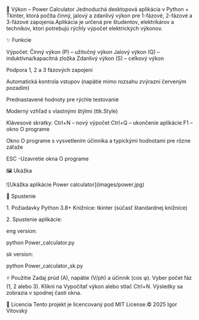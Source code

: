 📘 Výkon – Power Calculator
Jednoduchá desktopová aplikácia v Python + Tkinter, ktorá počíta činný, jalový a zdanlivý výkon pre 1-fázové, 2-fázové a 3-fázové zapojenia.Aplikácia je určená pre študentov, elektrikárov a technikov, ktorí potrebujú rýchly výpočet elektrických výkonov.



✨ Funkcie

Výpočet:
Činný výkon (P) – užitočný výkon
Jalový výkon (Q) – induktívna/kapacitná zložka
Zdanlivý výkon (S) – celkový výkon

Podpora 1, 2 a 3 fázových zapojení

Automatická kontrola vstupov (napätie mimo rozsahu zvýrazní červeným pozadím)

Prednastavené hodnoty pre rýchle testovanie

Moderný vzhľad s vlastnými štýlmi (ttk.Style)

Klávesové skratky:
Ctrl+N – nový výpočet
Ctrl+Q – ukončenie aplikácie
F1 – okno O programe

Okno O programe s vysvetlením účinníka a typickými hodnotami pre rôzne záťaže

ESC -Uzavretie okna O programe



🖼️ Ukážka

!\[Ukážka aplikácie Power calculator](images/power.jpg)



🚀 Spustenie

1\. Požiadavky
Python 3.8+
Knižnice: tkinter (súčasť štandardnej knižnice)

2\. Spustenie aplikácie:

eng version:

python Power\_calculator.py



sk version:

python Power\_calculator\_sk.py



⚡ Použitie
Zadaj prúd (A), napätie (V/ph) a účinník (cos φ).
Vyber počet fáz (1, 2 alebo 3).
Klikni na Vypočítať výkon alebo stlač Ctrl+N.
Výsledky sa zobrazia v spodnej časti okna.



📄 Licencia
Tento projekt je licencovaný pod MIT License.© 2025 Igor Vitovský

